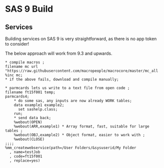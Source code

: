 # SAS 9 Build

## Services

Building services on SAS 9 is very straightforward, as there is no app token to consider!

The below approach will work from 9.3 and upwards.

```
* compile macros ;
filename mc url "https://raw.githubusercontent.com/macropeople/macrocore/master/mc_all.sas";
%inc mc;
* if the above fails, download and compile manually;

* parmcards lets us write to a text file from open code ;
filename ft15f001 temp;
parmcards4;
    * do some sas, any inputs are now already WORK tables;
    data example1 example2;
      set sashelp.class;
    run;
    * send data back;
    %webout(OPEN)
    %webout(ARR,example1) * Array format, fast, suitable for large tables ;
    %webout(OBJ,example2) * Object format, easier to work with ;
    %webout(CLOSE)
;;;;
%mm_createwebservice(path=/User Folders/&sysuserid/My Folder
  , name=testJob
  , code=ft15f001
  , replace=yes)
```